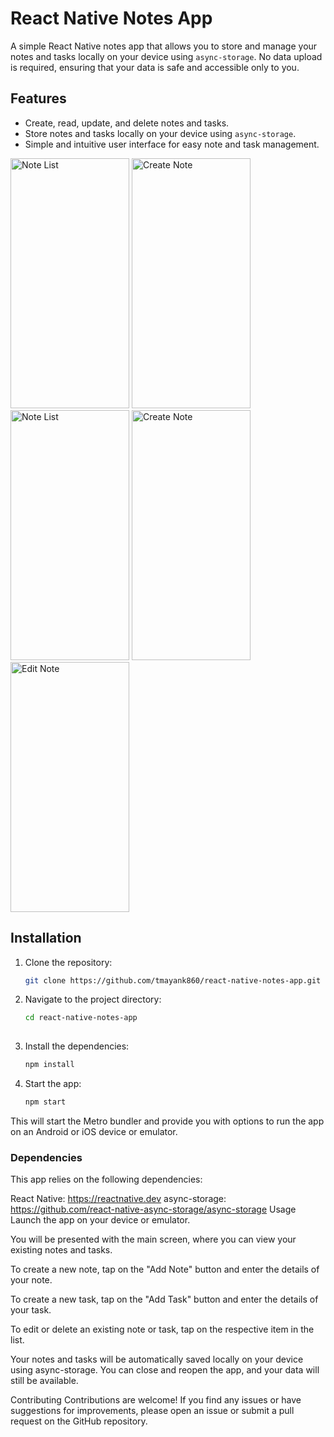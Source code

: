 # React Native Notes App

A simple React Native notes app that allows you to store and manage your notes and tasks locally on your device using `async-storage`. No data upload is required, ensuring that your data is safe and accessible only to you.

## Features

- Create, read, update, and delete notes and tasks.
- Store notes and tasks locally on your device using `async-storage`.
- Simple and intuitive user interface for easy note and task management.

<div>
 <img src="https://user-images.githubusercontent.com/34006835/235465033-196af62f-c47f-4853-9a4e-471a8417cf5d.jpg" alt="Note List" width="190" height="400" />
  <img src="https://user-images.githubusercontent.com/34006835/235465038-1853192b-55a9-48c2-9b72-bfa90792d57c.jpg" alt="Create Note" width="190" height="400" />
  <img src="https://user-images.githubusercontent.com/34006835/235465040-6e5bc470-8167-4ab8-a932-365e6b1d348c.jpg" alt="Note List" width="190" height="400" />
  <img src="https://user-images.githubusercontent.com/34006835/235465043-17789135-15f0-4805-9748-0335791ff7a5.jpg" alt="Create Note" width="190" height="400" />
  <img src="https://user-images.githubusercontent.com/34006835/235465046-dc514cb3-9e7b-4423-8864-1baaa7f5be3d.jpg" alt="Edit Note" width="190" height="400" />
</div>

## Installation

1. Clone the repository:

   ```bash
   git clone https://github.com/tmayank860/react-native-notes-app.git
   
2. Navigate to the project directory:

   ```bash
   cd react-native-notes-app
  
3. Install the dependencies:
  
   ```bash
   npm install

4. Start the app:
  
   ```bash
   npm start

This will start the Metro bundler and provide you with options to run the app on an Android or iOS device or emulator.


   
### Dependencies
This app relies on the following dependencies:

React Native: https://reactnative.dev
async-storage: https://github.com/react-native-async-storage/async-storage
Usage
Launch the app on your device or emulator.

You will be presented with the main screen, where you can view your existing notes and tasks.

To create a new note, tap on the "Add Note" button and enter the details of your note.

To create a new task, tap on the "Add Task" button and enter the details of your task.

To edit or delete an existing note or task, tap on the respective item in the list.

Your notes and tasks will be automatically saved locally on your device using async-storage. You can close and reopen the app, and your data will still be available.

Contributing
Contributions are welcome! If you find any issues or have suggestions for improvements, please open an issue or submit a pull request on the GitHub repository.




